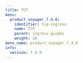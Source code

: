 ```yaml
---
title: TCP
menu:
  product_voyager_7.4.0:
    identifier: tcp-ingress
    name: TCP
    parent: ingress-guides
    weight: 20
menu_name: product_voyager_7.4.0
info:
  version: 7.4.0
---
```


